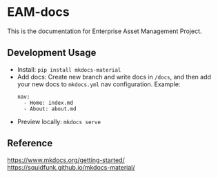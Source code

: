 # EAM-docs
This is the documentation for Enterprise Asset Management Project.

## Development Usage
- Install: `pip install mkdocs-material`
- Add docs: Create new branch and write docs in `/docs`, and then add your new docs to `mkdocs.yml` nav configuration. Example:
  ```
  nav:
    - Home: index.md
    - About: about.md
  ```
- Preview locally: `mkdocs serve`

## Reference
https://www.mkdocs.org/getting-started/
https://squidfunk.github.io/mkdocs-material/